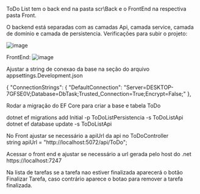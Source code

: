 ToDo List tem o back end na pasta scr\Back e o FrontEnd na respectiva pasta Front.

O backend está separadas com as camadas Api, camada service, camada de domínio e camada de persistencia.
Verificações para subir o projeto:

![image](https://github.com/user-attachments/assets/7ef427a5-cd00-4a0b-ba22-1949352c36b3)


FrontEnd:
![image](https://github.com/user-attachments/assets/7f285d40-4b50-4892-b33d-cc4c035dd7e0)


Ajustar a string de conexao da base na seção do arquivo appsettings.Development.json

{
  "ConnectionStrings": {
  "DefaultConnection": "Server=DESKTOP-7GFSE0V;Database=DbTask;Trusted_Connection=True;Encrypt=False;"
},

Rodar a migração do EF Core para criar a base e tabela ToDo

dotnet ef migrations add Initial -p ToDoListPersistencia -s ToDoListApi
dotnet ef database update -s ToDoListApi

No Front ajustar se necessário a apiUrl da api no ToDoController  
  string apiUrl = "http://localhost:5072/api/ToDo";

Acessar o front end e ajustar se necessário a url gerada pelo host do .net
  https://localhost:7247

Na lista de tarefas se a tarefa nao estiver finalizada aparecerá o botão Finalizar Tarefa, caso contrário aparece o botao para 
remover a tarefa finalizada.


